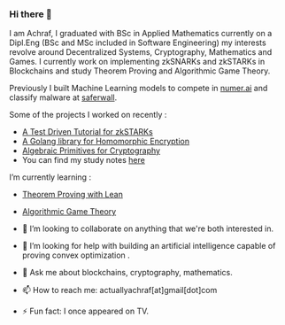 ### Hi there 👋

<!--
**actuallyachraf/actuallyachraf** is a ✨ _special_ ✨ repository because its `README.md` (this file) appears on your GitHub profile.-->

I am Achraf, I graduated with BSc in Applied Mathematics currently on a Dipl.Eng (BSc and MSc included in Software Engineering) 
my interests revolve around Decentralized Systems, Cryptography, Mathematics and Games. I currently work on implementing zkSNARKs and zkSTARKs in Blockchains
and study Theorem Proving and Algorithmic Game Theory.

Previously I built Machine Learning models to compete in [numer.ai](https://numer.ai/) and classify malware at [saferwall](https://saferwall.com).

Some of the projects I worked on recently :

- [A Test Driven Tutorial for zkSTARKs](https://github.com/actuallyachraf/zkstarks)
- [A Golang library for Homomorphic Encryption](https://github.com/actuallyachraf/gomorph)
- [Algebraic Primitives for Cryptography](https://github.com/actuallyachraf/algebra)
- You can find my study notes [here](https://github.com/actuallyachraf/study-notes)

I’m currently learning :

- [Theorem Proving with Lean](https://github.com/actuallyachraf/glowing-lean)
- [Algorithmic Game Theory](https://github.com/actuallyachraf/ag)

- 👯 I’m looking to collaborate on anything that we're both interested in.
- 🤔 I’m looking for help with building an artificial intelligence capable of proving convex optimization .
- 💬 Ask me about blockchains, cryptography, mathematics.
- 📫 How to reach me: actuallyachraf[at]gmail[dot]com
- ⚡ Fun fact: I once appeared on TV.
